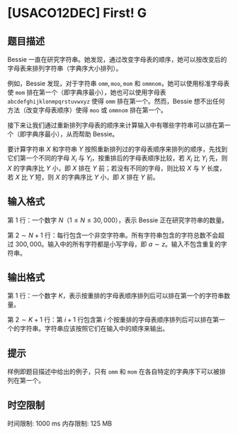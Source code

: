 # [USACO12DEC] First! G

## 题目描述

Bessie 一直在研究字符串。她发现，通过改变字母表的顺序，她可以按改变后的字母表来排列字符串（字典序大小排列）。

例如，Bessie 发现，对于字符串 $\texttt{omm},\texttt{moo},\texttt{mom}$ 和 $\texttt{ommnom}$，她可以使用标准字母表使 $\texttt{mom}$ 排在第一个（即字典序最小），她也可以使用字母表 $\texttt{abcdefghijklonmpqrstuvwxyz}$ 使得 $\texttt{omm}$ 排在第一个。然而，Bessie 想不出任何方法（改变字母表顺序）使得 $\texttt{moo}$ 或 $\texttt{ommnom}$ 排在第一个。

接下来让我们通过重新排列字母表的顺序来计算输入中有哪些字符串可以排在第一个（即字典序最小），从而帮助 Bessie。

要计算字符串 $X$ 和字符串 $Y$ 按照重新排列过的字母表顺序来排列的顺序，先找到它们第一个不同的字母 $X_i$ 与 $Y_i$，按重排后的字母表顺序比较，若 $X_i$ 比 $Y_i$ 先，则 $X$ 的字典序比 $Y$ 小，即 $X$ 排在 $Y$ 前；若没有不同的字母，则比较 $X$ 与 $Y$ 长度，若 $X$ 比 $Y$ 短，则 $X$ 的字典序比 $Y$ 小，即 $X$ 排在 $Y$ 前。

## 输入格式

第 $1$ 行：一个数字 $N$（$1\le N \le 30,000$），表示 Bessie 正在研究字符串的数量。

第 $2\sim N+1$ 行：每行包含一个非空字符串。所有字符串包含的字符总数不会超过 $300,000$。输入中的所有字符都是小写字母，即 $a\sim z$。输入不包含重复的字符串。

## 输出格式

第 $1$ 行：一个数字 $K$，表示按重排的字母表顺序排列后可以排在第一个的字符串数量。

第 $2\sim K+1$ 行：第 $i+1$ 行包含第 $i$ 个按重排的字母表顺序排列后可以排在第一个的字符串。字符串应该按照它们在输入中的顺序来输出。

## 提示

样例即题目描述中给出的例子，只有 $\texttt{omm}$ 和 $\texttt{mom}$ 在各自特定的字典序下可以被排列在第一个。

## 时空限制

时间限制: 1000 ms
内存限制: 125 MB
